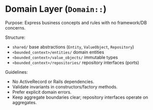 # Domain Layer (`Domain::`)

Purpose: Express business concepts and rules with no framework/DB concerns.

Structure:
- `shared/` base abstractions (`Entity`, `ValueObject`, `Repository`)
- `<bounded_context>/entities/` domain entities
- `<bounded_context>/value_objects/` immutable types
- `<bounded_context>/repositories/` repository interfaces (ports)

Guidelines:
- No ActiveRecord or Rails dependencies.
- Validate invariants in constructors/factory methods.
- Prefer explicit domain errors.
- Keep aggregate boundaries clear; repository interfaces operate on aggregates.
